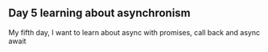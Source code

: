 ## Day 5 learning about asynchronism
My fifth day, I want to learn about async with promises, 
call back and async await

